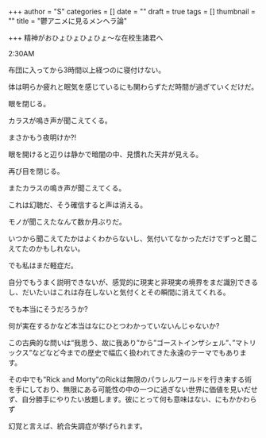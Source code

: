 +++
author = "S"
categories = []
date = ""
draft = true
tags = []
thumbnail = ""
title = "鬱アニメに見るメンヘラ論"

+++
精神がおひょひょひょひょ～な在校生諸君へ

2:30AM

布団に入ってから3時間以上経つのに寝付けない。

体は明らか疲れと眠気を感じているにも関わらずただ時間が過ぎていくだけだ。

眼を閉じる。

カラスが鳴き声が聞こえてくる。

まさかもう夜明けか?!

眼を開けると辺りは静かで暗闇の中、見慣れた天井が見える。

再び目を閉じる。

またカラスの鳴き声が聞こえてくる。

これは幻聴だ、そう確信すると声は消える。

モノが聞こえたなんて数か月ぶりだ。

いつから聞こえてたかはよくわからないし、気付いてなかっただけでずっと聞こえてたのかもしれない。

でも私はまだ軽症だ。

自分でもうまく説明できないが、感覚的に現実と非現実の境界をまだ識別できるし、だいたいはこれは存在しないと気付くとその瞬間に消えてくれる。

でも本当にそうだろうか?

何が実在するかなど本当はなにひとつわかっていないんじゃないか?

この古典的な問いは“我思う、故に我あり”から”ゴーストインザシェル”、”マトリックス”などなど今までの歴史で幅広く扱われてきた永遠のテーマでもあります。

その中でも”Rick and Morty”のRickは無限のパラレルワールドを行き来する術を手にしており、無限にある可能性の中の一つに過ぎない世界に価値を見いだせず、自分勝手にやりたい放題します。彼にとって何も意味はない、にもかかわらず

幻覚と言えば、統合失調症が挙げられます。